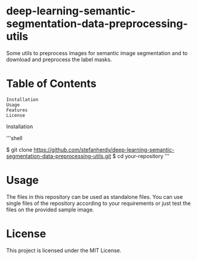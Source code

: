 # deep-learning-semantic-segmentation-data-preprocessing-utils



Some utils to preprocess images for semantic image segmentation and to download and preprocess the label masks.

# Table of Contents

    Installation
    Usage
    Features
    License

Installation

'''shell

$ git clone https://github.com/stefanherdy/deep-learning-semantic-segmentation-data-preprocessing-utils.git
$ cd your-repository
'''
# Usage

The files in this repository can be used as standalone files. You can use single files of the repository according to your requirements or just test the files on the provided sample image.

# License

This project is licensed under the MIT License.
